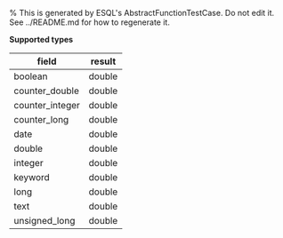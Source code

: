 % This is generated by ESQL's AbstractFunctionTestCase. Do not edit it. See ../README.md for how to regenerate it.

**Supported types**

| field | result |
| --- | --- |
| boolean | double |
| counter_double | double |
| counter_integer | double |
| counter_long | double |
| date | double |
| double | double |
| integer | double |
| keyword | double |
| long | double |
| text | double |
| unsigned_long | double |

